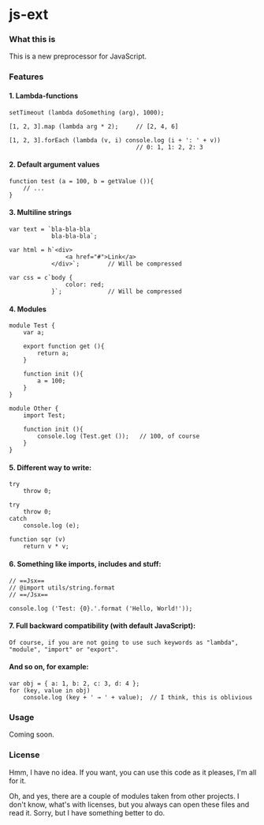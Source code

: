 # js-ext

### What this is

This is a new preprocessor for JavaScript. 

### Features

#### 1. Lambda-functions

    setTimeout (lambda doSomething (arg), 1000);
    
    [1, 2, 3].map (lambda arg * 2);     // [2, 4, 6]
    
    [1, 2, 3].forEach (lambda (v, i) console.log (i + ': ' + v))
                                        // 0: 1, 1: 2, 2: 3

#### 2. Default argument values

    function test (a = 100, b = getValue ()){
        // ...
    }

#### 3. Multiline strings

    var text = `bla-bla-bla
                bla-bla-bla`;

    var html = h`<div>
                    <a href="#">Link</a>
                </div>`;        // Will be compressed

    var css = c`body {
                    color: red;
                }`;             // Will be compressed
                
#### 4. Modules

    module Test {
        var a;
        
        export function get (){
            return a;
        }
        
        function init (){
            a = 100;
        }
    }
    
    module Other {
        import Test;
        
        function init (){
            console.log (Test.get ());   // 100, of course
        }
    }
    
#### 5. Different way to write:

    try
        throw 0;
        
    try
        throw 0;
    catch
        console.log (e);
        
    function sqr (v)
        return v * v;
        
#### 6. Something like imports, includes and stuff:
    
    // ==Jsx==
    // @import utils/string.format
    // ==/Jsx==
    
    console.log ('Test: {0}.'.format ('Hello, World!'));
        
#### 7. Full backward compatibility (with default JavaScript):

    Of course, if you are not going to use such keywords as "lambda", "module", "import" or "export".
    
#### And so on, for example:

    var obj = { a: 1, b: 2, c: 3, d: 4 };
    for (key, value in obj)
        console.log (key + ' → ' + value);  // I think, this is oblivious

### Usage

Coming soon.

### License

Hmm, I have no idea. If you want, you can use this code as it pleases, I'm all for it.

Oh, and yes, there are a couple of modules taken from other projects. I don't know, what's with licenses, but you always can open these files and read it. Sorry, but I have something better to do.
